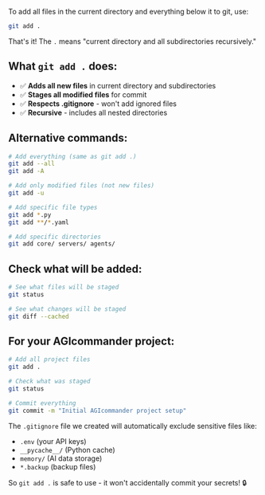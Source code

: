 To add all files in the current directory and everything below it to git, use:

```bash
git add .
```

That's it! The `.` means "current directory and all subdirectories recursively."

## **What `git add .` does:**
- ✅ **Adds all new files** in current directory and subdirectories
- ✅ **Stages all modified files** for commit
- ✅ **Respects .gitignore** - won't add ignored files
- ✅ **Recursive** - includes all nested directories

## **Alternative commands:**

```bash
# Add everything (same as git add .)
git add --all
git add -A

# Add only modified files (not new files)
git add -u

# Add specific file types
git add *.py
git add **/*.yaml

# Add specific directories
git add core/ servers/ agents/
```

## **Check what will be added:**
```bash
# See what files will be staged
git status

# See what changes will be staged
git diff --cached
```

## **For your AGIcommander project:**
```bash
# Add all project files
git add .

# Check what was staged
git status

# Commit everything
git commit -m "Initial AGIcommander project setup"
```

The `.gitignore` file we created will automatically exclude sensitive files like:
- `.env` (your API keys)
- `__pycache__/` (Python cache)
- `memory/` (AI data storage)
- `*.backup` (backup files)

So `git add .` is safe to use - it won't accidentally commit your secrets! 🔒

